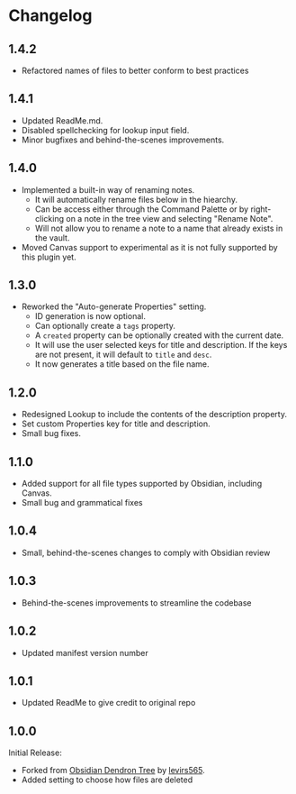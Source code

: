 # Changelog

## 1.4.2

-   Refactored names of files to better conform to best practices

## 1.4.1

-   Updated ReadMe.md.
-   Disabled spellchecking for lookup input field.
-   Minor bugfixes and behind-the-scenes improvements.

## 1.4.0

-   Implemented a built-in way of renaming notes.
    -   It will automatically rename files below in the hiearchy.
    -   Can be access either through the Command Palette or by right-clicking on a note in the tree view and selecting "Rename Note".
    -   Will not allow you to rename a note to a name that already exists in the vault.
-   Moved Canvas support to experimental as it is not fully supported by this plugin yet.

## 1.3.0

-   Reworked the "Auto-generate Properties" setting.
    -   ID generation is now optional.
    -   Can optionally create a `tags` property.
    -   A `created` property can be optionally created with the current date.
    -   It will use the user selected keys for title and description. If the keys are not present, it will default to `title` and `desc`.
    -   It now generates a title based on the file name.

## 1.2.0

-   Redesigned Lookup to include the contents of the description property.
-   Set custom Properties key for title and description.
-   Small bug fixes.

## 1.1.0

-   Added support for all file types supported by Obsidian, including Canvas.
-   Small bug and grammatical fixes

## 1.0.4

-   Small, behind-the-scenes changes to comply with Obsidian review

## 1.0.3

-   Behind-the-scenes improvements to streamline the codebase

## 1.0.2

-   Updated manifest version number

## 1.0.1

-   Updated ReadMe to give credit to original repo

## 1.0.0

Initial Release:

-   Forked from [Obsidian Dendron Tree](https://github.com/levirs565/obsidian-dendron-tree) by [levirs565](https://github.com/levirs565).
-   Added setting to choose how files are deleted
